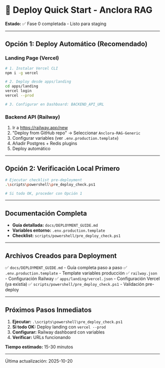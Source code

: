 # 🚀 Deploy Quick Start - Anclora RAG

**Estado:** ✅ Fase 0 completada - Listo para staging

---

## Opción 1: Deploy Automático (Recomendado)

### Landing Page (Vercel)

```bash
# 1. Instalar Vercel CLI
npm i -g vercel

# 2. Deploy desde apps/landing
cd apps/landing
vercel login
vercel --prod

# 3. Configurar en Dashboard: BACKEND_API_URL
```

### Backend API (Railway)

1. Ir a https://railway.app/new
2. "Deploy from GitHub repo" → Seleccionar `Anclora-RAG-Generic`
3. Configurar variables (ver `.env.production.template`)
4. Añadir Postgres + Redis plugins
5. Deploy automático

---

## Opción 2: Verificación Local Primero

```bash
# Ejecutar checklist pre-deployment
.\scripts\powershell\pre_deploy_check.ps1

# Si todo OK, proceder con Opción 1
```

---

## Documentación Completa

- **Guía detallada:** `docs/DEPLOYMENT_GUIDE.md`
- **Variables entorno:** `.env.production.template`
- **Checklist:** `scripts/powershell/pre_deploy_check.ps1`

---

## Archivos Creados para Deployment

✅ `docs/DEPLOYMENT_GUIDE.md` - Guía completa paso a paso
✅ `.env.production.template` - Template variables producción
✅ `railway.json` - Configuración Railway
✅ `apps/landing/vercel.json` - Configuración Vercel (ya existía)
✅ `scripts/powershell/pre_deploy_check.ps1` - Validación pre-deploy

---

## Próximos Pasos Inmediatos

1. **Ejecutar:** `.\scripts\powershell\pre_deploy_check.ps1`
2. **Si todo OK:** Deploy landing con `vercel --prod`
3. **Configurar:** Railway dashboard con variables
4. **Verificar:** URLs funcionando

**Tiempo estimado:** 15-30 minutos

---

Última actualización: 2025-10-20
